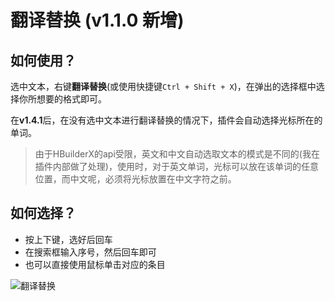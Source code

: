 # 翻译替换 (v1.1.0 新增)

## 如何使用？

选中文本，右键**翻译替换**(或使用快捷键`Ctrl + Shift + X`)，在弹出的选择框中选择你所想要的格式即可。

在**v1.4.1**后，在没有选中文本进行翻译替换的情况下，插件会自动选择光标所在的单词。

> 由于HBuilderX的api受限，英文和中文自动选取文本的模式是不同的(我在插件内部做了处理)，使用时，对于英文单词，光标可以放在该单词的任意位置，而中文呢，必须将光标放置在中文字符之前。

## 如何选择？

- 按上下键，选好后回车
- 在搜索框输入序号，然后回车即可
- 也可以直接使用鼠标单击对应的条目

![翻译替换](https://s21.ax1x.com/2024/07/23/pkHZJ1K.png)